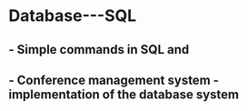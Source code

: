 # Database---SQL
## - Simple commands in SQL and 
## - Conference management system - implementation of the database system  
